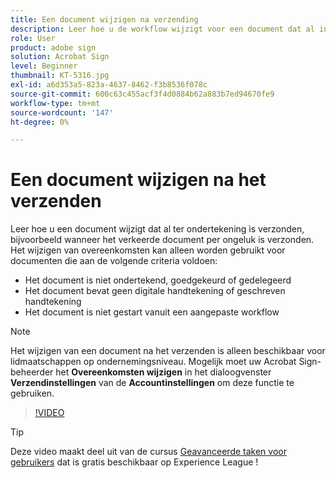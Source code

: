 ```yaml
---
title: Een document wijzigen na verzending
description: Leer hoe u de workflow wijzigt voor een document dat al in uitvoering is
role: User
product: adobe sign
solution: Acrobat Sign
level: Beginner
thumbnail: KT-5316.jpg
exl-id: a6d353a5-823a-4637-8462-f3b8536f078c
source-git-commit: 600c63c455acf3f4d0884b62a883b7ed94670fe9
workflow-type: tm+mt
source-wordcount: '147'
ht-degree: 0%

---
```


# Een document wijzigen na het verzenden

Leer hoe u een document wijzigt dat al ter ondertekening is verzonden, bijvoorbeeld wanneer het verkeerde document per ongeluk is verzonden. Het wijzigen van overeenkomsten kan alleen worden gebruikt voor documenten die aan de volgende criteria voldoen:

* Het document is niet ondertekend, goedgekeurd of gedelegeerd
* Het document bevat geen digitale handtekening of geschreven handtekening
* Het document is niet gestart vanuit een aangepaste workflow


>[!NOTE]
>
>Het wijzigen van een document na het verzenden is alleen beschikbaar voor lidmaatschappen op ondernemingsniveau. Mogelijk moet uw Acrobat Sign-beheerder het **Overeenkomsten wijzigen** in het dialoogvenster **Verzendinstellingen** van de **Accountinstellingen** om deze functie te gebruiken.

>[!VIDEO](https://video.tv.adobe.com/v/342299?hidetitle=true)

>[!TIP]
>
>Deze video maakt deel uit van de cursus [Geavanceerde taken voor gebruikers](https://experienceleague.adobe.com/?recommended=Sign-U-1-2020.3) dat is gratis beschikbaar op Experience League !
